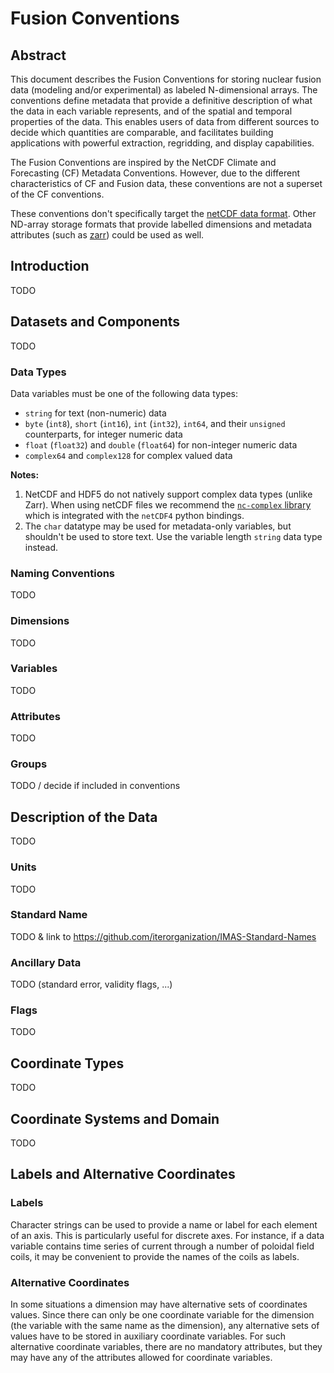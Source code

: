 # Fusion Conventions

## Abstract

This document describes the Fusion Conventions for storing nuclear fusion data
(modeling and/or experimental) as labeled N-dimensional arrays. The conventions
define metadata that provide a definitive description of what the data in each
variable represents, and of the spatial and temporal properties of the data.
This enables users of data from different sources to decide which quantities are
comparable, and facilitates building applications with powerful extraction,
regridding, and display capabilities.

The Fusion Conventions are inspired by the NetCDF Climate and Forecasting (CF)
Metadata Conventions. However, due to the different characteristics of CF and
Fusion data, these conventions are not a superset of the CF conventions.

These conventions don't specifically target the [netCDF data
format](https://www.unidata.ucar.edu/software/netcdf/). Other ND-array storage
formats that provide labelled dimensions and metadata attributes (such as
[zarr](https://zarr.dev/)) could be used as well.

## Introduction

TODO

## Datasets and Components

TODO

### Data Types

Data variables must be one of the following data types:

- `string` for text (non-numeric) data
- `byte` (`int8`), `short` (`int16`), `int` (`int32`), `int64`, and their
  `unsigned` counterparts, for integer numeric data
- `float` (`float32`) and `double` (`float64`) for non-integer numeric data
- `complex64` and `complex128` for complex valued data

**Notes:**

1. NetCDF and HDF5 do not natively support complex data types (unlike Zarr).
   When using netCDF files we recommend the [`nc-complex`
   library](https://nc-complex.readthedocs.io/en/latest/) which is integrated with
   the `netCDF4` python bindings.
2. The `char` datatype may be used for metadata-only variables, but shouldn't be
   used to store text. Use the variable length `string` data type instead.

### Naming Conventions

TODO

### Dimensions

TODO

### Variables

TODO

### Attributes

TODO

### Groups

TODO / decide if included in conventions

## Description of the Data

TODO

### Units

TODO

### Standard Name

TODO & link to <https://github.com/iterorganization/IMAS-Standard-Names>

### Ancillary Data

TODO (standard error, validity flags, ...)

### Flags

TODO

## Coordinate Types

TODO

## Coordinate Systems and Domain

TODO

## Labels and Alternative Coordinates

### Labels

Character strings can be used to provide a name or label for each element of an
axis. This is particularly useful for discrete axes. For instance, if a data
variable contains time series of current through a number of poloidal field
coils, it may be convenient to provide the names of the coils as labels.

### Alternative Coordinates

In some situations a dimension may have alternative sets of coordinates values.
Since there can only be one coordinate variable for the dimension (the variable
with the same name as the dimension), any alternative sets of values have to be
stored in auxiliary coordinate variables. For such alternative coordinate
variables, there are no mandatory attributes, but they may have any of the
attributes allowed for coordinate variables.
